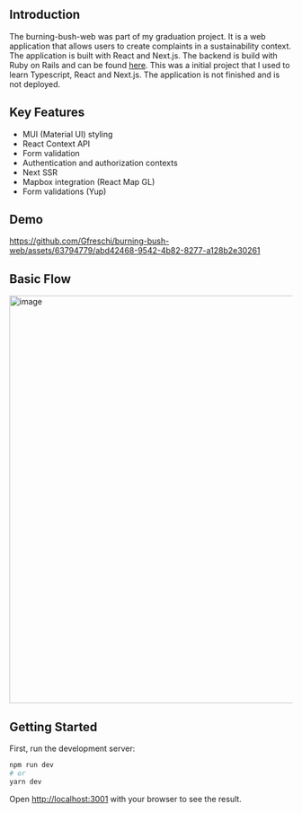 ## Introduction

The burning-bush-web was part of my graduation project. It is a web application that allows users to create complaints in a sustainability context. The application is built with React and Next.js. The backend is build with Ruby on Rails and can be found [here](https://github.com/Gfreschi/burning-bush-api). This was a initial project that I used to learn Typescript, React and Next.js. The application is not finished and is not deployed.

## Key Features

- MUI (Material UI) styling
- React Context API
- Form validation
- Authentication and authorization contexts
- Next SSR
- Mapbox integration (React Map GL)
- Form validations (Yup)

## Demo

https://github.com/Gfreschi/burning-bush-web/assets/63794779/abd42468-9542-4b82-8277-a128b2e30261

## Basic Flow

<img width="726" alt="image" src="https://github.com/Gfreschi/burning-bush-web/assets/63794779/a5ecfe21-64ca-4c1b-b572-830fe8e9255a">


## Getting Started

First, run the development server:

```bash
npm run dev
# or
yarn dev
```

Open [http://localhost:3001](http://localhost:3001) with your browser to see the result.
